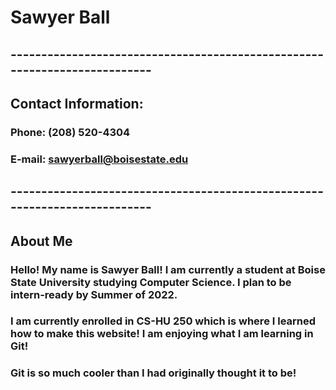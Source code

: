 # Sawyer Ball
## --------------------------------------------------------------------------
## Contact Information:
### **Phone:** (208) 520-4304
### **E-mail:** sawyerball@boisestate.edu
## --------------------------------------------------------------------------

## About Me
### Hello! My name is Sawyer Ball! I am currently a student at Boise State University studying Computer Science. I plan to be intern-ready by Summer of 2022.
### I am currently enrolled in CS-HU 250 which is where I learned how to make this website! I am enjoying what I am learning in Git! 
### Git is so much cooler than I had originally thought it to be!
